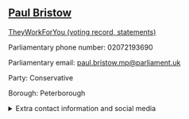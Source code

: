 ## <a href="https://members.parliament.uk/member/4792/contact">Paul Bristow</a>

<a href="https://www.theyworkforyou.com/mp/25795/paul_bristow/peterborough">TheyWorkForYou (voting record, statements)</a> 

Parliamentary phone number: 02072193690 

Parliamentary email: paul.bristow.mp@parliament.uk 

Party: Conservative 

Borough: Peterborough 

<details><summary>Extra contact information and social media</summary> 
<li>Website: https://www.paulbristow.org.uk/</li>
<li>Twitter: https://twitter.com/paulbristow79</li>
<li>Constituency office phone number:</li>
<li>Constituency office email:</li>
<li>Facebook: https://www.facebook.com/proudofpeterborough/</li>
<li>Instagram:</li>
<li>Youtube:</li>
<li>Linkedin:</li>
<li>Government department phone number:</li>
<li>Government department email:</li>
<li>Threads:</li>
<li>Party office phone number:</li>
<li>Party office email:</li>
<li>Tiktok:</li>
</details>